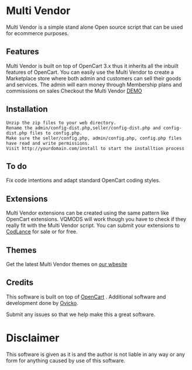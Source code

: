 # Multi Vendor 

Multi Vendor is a simple stand alone Open source script that can be used for ecommerce purposes.
## Features
Multi Vendor is built on top of OpenCart 3.x thus it inherits all the inbuilt  features of OpenCart.
You can easily use the Multi Vendor to create a Marketplace store where both admin and customers can sell their goods and services.
The admin will earn money through Membership plans and commissions on sales
Checkout the Multi Vendor [DEMO](http://demo.codlance.com)


## Installation
    Unzip the zip files to your web directory.
    Rename the admin/config-dist.php,seller/config-dist.php and config-dist.php files to config.php.
    Make sure the seller/config.php, admin/config.php, config.php files have read and write permissions.
    Visit http://yourdomain.com/install to start the installtion process
    
    
## To do
Fix code intentions and adapt standard OpenCart coding styles.
## Extensions
Multi Vendor extensions can be created using the same pattern like OpenCart extensions.
VQMODS will work though you have to check if they really fit with the Multi Vendor script.
You can submit your extensions to [CodLance](https://codlance.com) for sale or for free.
## Themes
Get the latest Multi Vendor themes on [our wbesite](https://codlance.com)
## Credits
This software is built on top of [OpenCart](http://opencart.com) .
Additional software and development done by [Ovicko](https://ovicko.com).

Submit any issues so that we help make this a great software.

# Disclaimer
This software is given as it is and the author is not liable in any way or any form for anything caused by use of this software.

